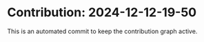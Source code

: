 # Contribution: 2024-12-12-19-50
This is an automated commit to keep the contribution graph active.
